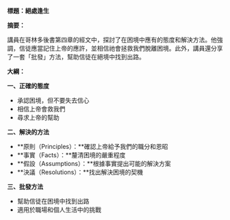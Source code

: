 **標題：絕處逢生**

**摘要：**

講員在哥林多後書第四章的經文中，探討了在困境中應有的態度和解決方法。他強調，信徒應當記住上帝的應許，並相信祂會拯救我們脫離困境。此外，講員還分享了一套「批發」方法，幫助信徒在絕境中找到出路。

**大綱：**

**一、正確的態度**

* 承認困境，但不要失去信心
* 相信上帝會救我們
* 尋求上帝的幫助

**二、解決的方法**

* **原則（Principles）：**確認上帝給予我們的職分和恩昭
* **事實（Facts）：**釐清困境的嚴重程度
* **假設（Assumptions）：**根據事實提出可能的解決方案
* **決議（Resolutions）：**找出解決困境的契機

**三、批發方法**

* 幫助信徒在困境中找到出路
* 適用於職場和個人生活中的挑戰